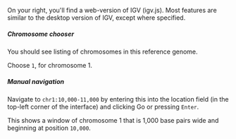 <script>
import Link from "$components/Link.svelte";
</script>

On your right, you'll find a web-version of IGV (<Link href="https://github.com/igvteam/igv.js/">igv.js</Link>). Most features are similar to the desktop version of IGV, except where specified.

##### Chromosome chooser

You should see listing of chromosomes in this reference genome.

Choose `1`, for chromosome 1.

##### Manual navigation

Navigate to `chr1:10,000-11,000` by entering this into the location field (in the top-left corner of the interface) and clicking Go or pressing `Enter`.

This shows a window of chromosome 1 that is 1,000 base pairs wide and beginning at position `10,000`.
